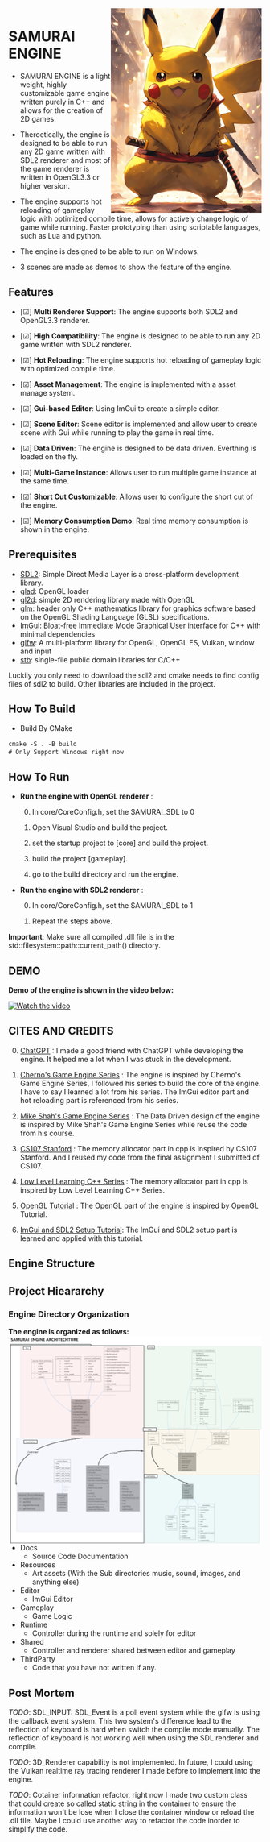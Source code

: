 <img align="right" width="300px" src="./media/header.png">

# SAMURAI ENGINE

- SAMURAI ENGINE is a light weight, highly customizable game engine written purely in C++ and allows for the creation of 2D games.

- Theroetically, the engine is designed to be able to run any 2D game written with SDL2 renderer and most of the game renderer is written in OpenGL3.3 or higher version.
- The engine supports hot reloading of gameplay logic with optimized compile time, allows for actively change logic of game while running. Faster prototyping than using scriptable languages, such as Lua and python.
- The engine is designed to be able to run on Windows.
<!--
I do this mainly because I do think that using sciptable object is a good method to make rapid change when prototyping or index changing. But putting all the game loop logic in scriptable languages, such as Lua and python, it will not be a good idea because when you want to change parameters of functions, you have to change the script binding and reload everything. This will eventually slow down the development of game.
-->
- 3 scenes are made as demos to show the feature of the engine.

## Features
- [&#9745;] **Multi Renderer Support**: The engine supports both SDL2 and OpenGL3.3 renderer.

- [&#9745;] **High Compatibility**: The engine is designed to be able to run any 2D game written with SDL2 renderer.
- [&#9745;] **Hot Reloading**: The engine supports hot reloading of gameplay logic with optimized compile time.
- [&#9745;] **Asset Management**: The engine is implemented with a asset manage system.
- [&#9745;] **Gui-based Editor**: Using ImGui to create a simple editor.
- [&#9745;] **Scene Editor**: Scene editor is implemented and allow user to create scene with Gui while running to play the game in real time.
- [&#9745;] **Data Driven**: The engine is designed to be data driven. Everthing is loaded on the fly.
- [&#9745;] **Multi-Game Instance**: Allows user to run multiple game instance at the same time.
- [&#9745;] **Short Cut Customizable**: Allows user to configure the short cut of the engine.
- [&#9745;] **Memory Consumption Demo**: Real time memory consumption is shown in the engine.

## Prerequisites
- [SDL2](https://www.libsdl.org/download-2.0.php): Simple Direct Media Layer is a cross-platform development library.
- [glad](https://glad.dav1d.de/): OpenGL loader
- [gl2d](https://github.com/meemknight/gl2d): simple 2D rendering library made with OpenGL
- [glm](https:://github.com/g-truc/glm): header only C++ mathematics library for graphics software based on the OpenGL Shading Language (GLSL) specifications.
- [ImGui](https://github.com/ocornut/imgui): Bloat-free Immediate Mode Graphical User interface for C++ with minimal dependencies
- [glfw](https://github.com/glfw/glfw): A multi-platform library for OpenGL, OpenGL ES, Vulkan, window and input
- [stb](https://github.com/nothings/stb): single-file public domain libraries for C/C++

Luckily you only need to download the sdl2 and cmake needs to find config files of sdl2 to build. Other libraries are included in the project.

## How To Build
- Build By CMake
```shell
cmake -S . -B build
# Only Support Windows right now
```
## How To Run
- **Run the engine with OpenGL renderer** :
  
  0. In core/CoreConfig.h, set the SAMURAI_SDL to 0

  1. Open Visual Studio and build the project.
  2. set the startup project to [core] and build the project.
  3. build the project [gameplay].
  4. go to the build directory and run the engine.

- **Run the engine with SDL2 renderer** :
  
  0. In core/CoreConfig.h, set the SAMURAI_SDL to 1

  1. Repeat the steps above.

**Important**: Make sure all compiled .dll file is in the std::filesystem::path::current_path() directory.

## **DEMO**
**Demo of the engine is shown in the video below:**

[![Watch the video](https://img.youtube.com/vi/BkoaDMFHNX8/maxresdefault.jpg)](https://youtu.be/BkoaDMFHNX8)


## **CITES AND CREDITS**
0. [ChatGPT](https://www.openai.com/research/chatgpt/) : I made a good friend with ChatGPT while developing the engine. It helped me a lot when I was stuck in the development.
1. [Cherno's Game Engine Series](https://www.youtube.com/playlist?list=PLlrATfBNZ98dC-V-N3m0Go4deliWHPFwT) : The engine is inspired by Cherno's Game Engine Series, I followed his series to build the core of the engine. I have to say I learned a lot from his series. The ImGui editor part and hot reloading part is referenced from his series.
2. [Mike Shah's Game Engine Series](https://mshah.io/comp/Spring24/GameEngines/public/index.php) : The Data Driven design of the engine is inspired by Mike Shah's Game Engine Series while reuse the code from his course.
3. [CS107 Stanford](https://web.stanford.edu/class/archive/cs/cs107/cs107.1212/) : The memory allocator part in cpp is inspired by CS107 Stanford. And I reused my code from the final assignment I submitted of CS107.
4. [Low Level Learning C++ Series](https://www.youtube.com/@LowLevelLearning/videos) : The memory allocator part in cpp is inspired by Low Level Learning C++ Series.

5. [OpenGL Tutorial](https://learnopengl.com/) : The OpenGL part of the engine is inspired by OpenGL Tutorial.
6. [ImGui and SDL2 Setup Tutorial](https://www.youtube.com/watch?v=2MHOGTw1GC0): The ImGui and SDL2 setup part is learned and applied with this tutorial.

## Engine Structure

## Project Hieararchy

### Engine Directory Organization
**The engine is organized as follows:**
<img align="right" width="500px" src="./media/Samurai_Engine_Architecture.png">

- Docs 
    - Source Code Documentation
- Resources
    - Art assets (With the Sub directories music, sound, images, and anything else)
- Editor
    - ImGui Editor
- Gameplay
    - Game Logic
- Runtime 
    - Controller during the runtime and solely for editor
- Shared
    - Controller and renderer shared between editor and gameplay
- ThirdParty
    - Code that you have not written if any.


## Post Mortem

*TODO*: SDL_INPUT: SDL_Event is a poll event system while the glfw is using the callback event system. This two system's difference lead to the reflection of keyboard is hard when switch the compile mode manually. The reflection of keyboard is not working well when using the SDL renderer and compile.

*TODO*: 3D_Renderer capability is not implemented. In future, I could using the Vulkan realtime ray tracing renderer I made before to implement into the engine.

*TODO*: Cotainer information refactor, right now I made two custom class that could create so called static string in the container to ensure the information won't be lose when I close the container window or reload the .dll file. Maybe I could use another way to refactor the code inorder to simplify the code.